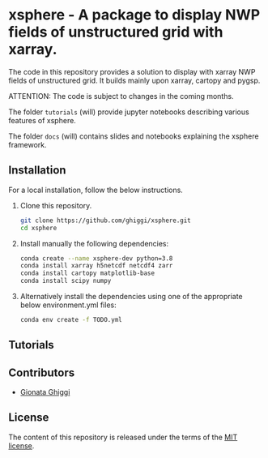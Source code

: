 # xsphere - A package to display NWP fields of unstructured grid with xarray.

The code in this repository provides a solution to display with xarray NWP fields of unstructured grid. 
It builds mainly upon xarray, cartopy and pygsp.

ATTENTION: The code is subject to changes in the coming months.

The folder `tutorials` (will) provide jupyter notebooks describing various features of xsphere.

The folder `docs` (will) contains slides and notebooks explaining the xsphere framework.

## Installation

For a local installation, follow the below instructions.

1. Clone this repository.
   ```sh
   git clone https://github.com/ghiggi/xsphere.git
   cd xsphere
   ```

2. Install manually the following dependencies:
   ```sh
   conda create --name xsphere-dev python=3.8
   conda install xarray h5netcdf netcdf4 zarr 
   conda install cartopy matplotlib-base
   conda install scipy numpy
   ```
   
2. Alternatively install the dependencies using one of the appropriate below 
   environment.yml files:
   ```sh
   conda env create -f TODO.yml
   ```

## Tutorials


## Contributors

* [Gionata Ghiggi](https://people.epfl.ch/gionata.ghiggi)
 

## License

The content of this repository is released under the terms of the [MIT license](LICENSE.txt).
